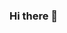 ### Hi there 👋
<!--
- 🔭 I’m currently working on Java, Kotlin, Python
- 🌱 I’m currently learning Go
- 👯 I’m looking for collaboration and opportunities on any android development project


<center>
  <table>
  <tr>
      <td><img width="400px" align="left" src="https://github-readme-stats.vercel.app/api?  
        username=Alex-mumo&count_private=true&show_icons=true&theme=dark&layout=compact"/></td>
      <td><img width="380px" align="left" src="https://github-readme-stats.vercel.app/api/top-langs/?username=Alex-mumo&hide=html&layout=compact&theme=dark" /></td>
  </tr>   
</table>
</center>

<p align="center"> 
  Visitor count<br>
  <img src="https://profile-counter.glitch.me/Alex-mumo/count.svg" />
</p>
-->






